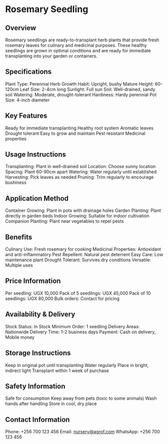 # Rosemary Seedling

## Overview
Rosemary seedlings are ready-to-transplant herb plants that provide fresh rosemary leaves for culinary and medicinal purposes. These healthy seedlings are grown in optimal conditions and are ready for immediate transplanting into your garden or containers.

## Specifications
Plant Type: Perennial Herb
Growth Habit: Upright, bushy
Mature Height: 60-120cm
Leaf Size: 2-4cm long
Sunlight: Full sun
Soil: Well-drained, sandy soil
Watering: Moderate, drought-tolerant
Hardiness: Hardy perennial
Pot Size: 4-inch diameter

## Key Features
Ready for immediate transplanting
Healthy root system
Aromatic leaves
Drought tolerant
Easy to grow and maintain
Pest resistant
Medicinal properties

## Usage Instructions
Transplanting: Plant in well-drained soil
Location: Choose sunny location
Spacing: Plant 60-90cm apart
Watering: Water regularly until established
Harvesting: Pick leaves as needed
Pruning: Trim regularly to encourage bushiness

## Application Method
Container Growing: Plant in pots with drainage holes
Garden Planting: Plant directly in garden beds
Indoor Growing: Suitable for indoor cultivation
Companion Planting: Plant near vegetables to repel pests

## Benefits
Culinary Use: Fresh rosemary for cooking
Medicinal Properties: Antioxidant and anti-inflammatory
Pest Repellent: Natural pest deterrent
Easy Care: Low maintenance plant
Drought Tolerant: Survives dry conditions
Versatile: Multiple uses

## Price Information
Per seedling: UGX 10,000
Pack of 5 seedlings: UGX 45,000
Pack of 10 seedlings: UGX 80,000
Bulk orders: Contact for pricing

## Availability & Delivery
Stock Status: In Stock
Minimum Order: 1 seedling
Delivery Areas: Nationwide
Delivery Time: 1-2 business days
Payment: Cash on delivery, Mobile money

## Storage Instructions
Keep in original pot until transplanting
Water regularly
Place in bright, indirect light
Transplant within 1 week of purchase

## Safety Information
Safe for consumption
Keep away from pets (toxic to some animals)
Wash hands after handling
Store in cool, dry place

## Contact Information
Phone: +256 700 123 456
Email: nursery@agrof.com
WhatsApp: +256 700 123 456

